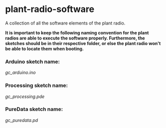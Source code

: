 # plant-radio-software
A collection of all the software elements of the plant radio.

**It is important to keep the following naming convention for the plant radios are able to execute the software properly. Furthermore, the sketches should be in their respective folder, or else the plant radio won't be able to locate them when booting.**

### Arduino sketch name:
*gc_arduino.ino*

### Processing sketch name:
*gc_processing.pde*

### PureData sketch name:
*gc_puredata.pd*
